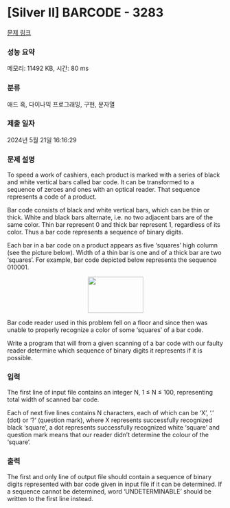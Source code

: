# [Silver II] BARCODE - 3283 

[문제 링크](https://www.acmicpc.net/problem/3283) 

### 성능 요약

메모리: 11492 KB, 시간: 80 ms

### 분류

애드 혹, 다이나믹 프로그래밍, 구현, 문자열

### 제출 일자

2024년 5월 21일 16:16:29

### 문제 설명

<p>To speed a work of cashiers, each product is marked with a series of black and white vertical bars called bar code. It can be transformed to a sequence of zeroes and ones with an optical reader. That sequence represents a code of a product.</p>

<p>Bar code consists of black and white vertical bars, which can be thin or thick. White and black bars alternate, i.e. no two adjacent bars are of the same color. Thin bar represent 0 and thick bar represent 1, regardless of its color. Thus a bar code represents a sequence of binary digits.</p>

<p>Each bar in a bar code on a product appears as five ‘squares’ high column (see the picture below). Width of a thin bar is one and of a thick bar are two ‘squares’. For example, bar code depicted below represents the sequence 010001.</p>

<p style="text-align: center;"><img alt="" src="https://upload.acmicpc.net/88bc75cd-216d-464e-a483-bf6ebb0125d2/-/preview/" style="width: 129px; height: 84px;"></p>

<p>Bar code reader used in this problem fell on a floor and since then was unable to properly recognize a color of some ‘squares’ of a bar code.</p>

<p>Write a program that will from a given scanning of a bar code with our faulty reader determine which sequence of binary digits it represents if it is possible.</p>

### 입력 

 <p>The first line of input file contains an integer N, 1 ≤ N ≤ 100, representing total width of scanned bar code.</p>

<p>Each of next five lines contains N characters, each of which can be ‘X’, ‘.’ (dot) or ‘?’ (question mark), where X represents successfully recognized black ‘square’, a dot represents successfully recognized white ‘square’ and question mark means that our reader didn’t determine the colour of the ‘square’.</p>

### 출력 

 <p>The first and only line of output file should contain a sequence of binary digits represented with bar code given in input file if it can be determined. If a sequence cannot be determined, word ‘UNDETERMINABLE’ should be written to the first line instead.</p>

